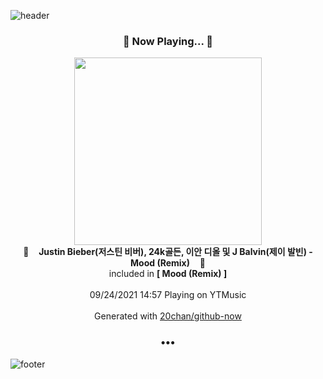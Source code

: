 ![header](https://capsule-render.vercel.app/api?type=wave&height=170&section=header&text=Hi.%20I'm%20SHIFT&fontColor=090707&fontAlignX=45&fontAlignY=65&fontSize=100)

<h3 align="center">🎵 Now Playing... 🎵</h3>
<p align="center">
  <a href="https://music.youtube.com/watch?v=MLIwrQXd6MA">
    <img width="300" src="https://lh3.googleusercontent.com/F9dXLsfAYZV18GkTlm4CqDG9iOy7Wz6SB_uddlEC84Bh3Bkb9xReHcwIz1Vy1LyG9ldzSderoWrFOTZW">
  </a>
  <br>
  🎵&nbsp&nbsp&nbsp <b>Justin Bieber(저스틴 비버), 24k골든, 이안 디올 및 J Balvin(제이 발빈) - Mood (Remix)</b> &nbsp&nbsp&nbsp🎵
  <br>
  included in <b>[ Mood (Remix) ]</b>
  
  <br />
  <br />
  09/24/2021 14:57 Playing on YTMusic
  <br />
  <br />
  Generated with <a href="https://github.com/20chan/github-now">20chan/github-now</a>
</p>

<h3 align="center">•••</h3>

![footer](https://capsule-render.vercel.app/api?type=wave&height=150&section=footer)
